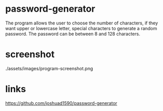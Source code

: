 # password-generator
The program allows the user to choose the number of characters, if they want upper or lowercase letter, special characters to generate a random password. The password can be between 8 and 128 characters. 

# screenshot
./assets/images/program-screenshot.png

# links
https://github.com/joshuad1590/password-generator
